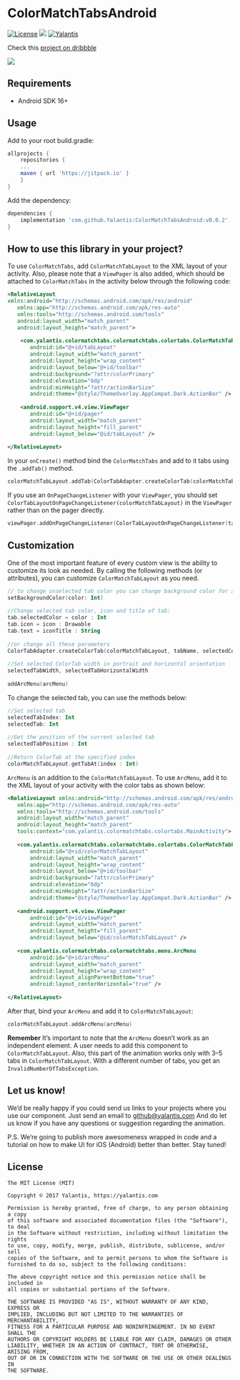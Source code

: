 # ColorMatchTabsAndroid

[![License](http://img.shields.io/badge/license-MIT-green.svg?style=flat)]()
[![](https://jitpack.io/v/yalantis/todolist.svg)](https://jitpack.io/#yalantis/todolist)
[![Yalantis](https://raw.githubusercontent.com/Yalantis/PullToRefresh/develop/PullToRefreshDemo/Resources/badge_dark.png)](https://yalantis.com/?utm_source=github)

Check this [project on dribbble](https://dribbble.com/shots/2702517-Review-App-Concept)

<img src="color-tabs-gif.gif"/>

## Requirements
- Android SDK 16+

## Usage

Add to your root build.gradle:
```Groovy
allprojects {
	repositories {
	...
	maven { url 'https://jitpack.io' }
	}
}
```

Add the dependency:
```Groovy
dependencies {
	implementation 'com.github.Yalantis:ColorMatchTabsAndroid:v0.0.2'
}
```

## How to use this library in your project?

To use ```ColorMatchTabs```, add ```ColorMatchTabLayout``` to the XML layout of your activity. Also, please note that a ```ViewPager``` is also added, which should be attached to ```ColorMatchTabs``` in the activity below through the following code:

```xml
<RelativeLayout
xmlns:android="http://schemas.android.com/apk/res/android"
   xmlns:app="http://schemas.android.com/apk/res-auto"
   xmlns:tools="http://schemas.android.com/tools"
   android:layout_width="match_parent"
   android:layout_height="match_parent">
 
	<com.yalantis.colormatchtabs.colormatchtabs.colortabs.ColorMatchTabLayout
	   android:id="@+id/tabLayout"
	   android:layout_width="match_parent"
	   android:layout_height="wrap_content"
	   android:layout_below="@+id/toolbar"
	   android:background="?attr/colorPrimary"
	   android:elevation="6dp"
	   android:minHeight="?attr/actionBarSize"
	   android:theme="@style/ThemeOverlay.AppCompat.Dark.ActionBar" />
 
	<android.support.v4.view.ViewPager
	   android:id="@+id/pager"
	   android:layout_width="match_parent"
	   android:layout_height="fill_parent"
	   android:layout_below="@id/tabLayout" />
 
</RelativeLayout>
```
In your ```onCreate()``` method bind the ```ColorMatchTabs``` and add to it tabs using the ```.addTab()``` method. 

```kotlin
colorMatchTabLayout.addTab(ColorTabAdapter.createColorTab(colorMatchTabLayout, tabName, selectedColor, icon))
```
If you use an ```OnPageChangeListener``` with your ```ViewPager```, you should set ```ColorTabLayoutOnPageChangeListener(colorMatchTabLayout)``` in the ```ViewPager``` rather than on the pager directly.

```kotlin
viewPager.addOnPageChangeListener(ColorTabLayoutOnPageChangeListener(tabLayout))
```

## Customization
One of the most important feature of every custom view is the ability to customize its look as needed. By calling the following methods (or attributes), you can customize ```ColorMatchTabLayout``` as you need.

```kotlin
// to change unselected tab color you can change background color for all layout
setBackgroundColor(color: Int) 
 
//Change selected tab color, icon and title of tab:
tab.selectedColor = color : Int
tab.icon = icon : Drawable
tab.text = iconTitle : String
 
//or change all these parameters
ColorTabAdapter.createColorTab(colorMatchTabLayout, tabName, selectedColor, icon)
 
//Set selected ColorTab width in portrait and horizontal orientation
selectedTabWidth, selectedTabHorizontalWidth
 
addArcMenu(arcMenu)
```
To change the selected tab, you can use the methods below:

```kotlin
//Set selected tab
selectedTabIndex: Int
selectedTab: Int
 
//Get the position of the current selected tab
selectedTabPosition : Int
 
//Return ColorTab at the specified index 
colorMatchTabLayout.getTabAt(index : Int)
```
```ArcMenu``` is an addition to the ```ColorMatchTabLayout```. To use ```ArcMenu```, add it to the XML layout of your activity with the color tabs as shown below:

```xml
<RelativeLayout xmlns:android="http://schemas.android.com/apk/res/android"
   xmlns:app="http://schemas.android.com/apk/res-auto"
   xmlns:tools="http://schemas.android.com/tools"
   android:layout_width="match_parent"
   android:layout_height="match_parent"
   tools:context="com.yalantis.colormatchtabs.colortabs.MainActivity">
 
   <com.yalantis.colormatchtabs.colormatchtabs.colortabs.ColorMatchTabLayout
       android:id="@+id/colorMatchTabLayout"
       android:layout_width="match_parent"
       android:layout_height="wrap_content"
       android:layout_below="@+id/toolbar"
       android:background="?attr/colorPrimary"
       android:elevation="6dp"
       android:minHeight="?attr/actionBarSize"
       android:theme="@style/ThemeOverlay.AppCompat.Dark.ActionBar" />
 
   <android.support.v4.view.ViewPager
       android:id="@+id/viewPager"
       android:layout_width="match_parent"
       android:layout_height="fill_parent"
       android:layout_below="@id/colorMatchTabLayout" />
 
   <com.yalantis.colormatchtabs.colormatchtabs.menu.ArcMenu
       android:id="@+id/arcMenu"
       android:layout_width="match_parent"
       android:layout_height="wrap_content"
       android:layout_alignParentBottom="true"
       android:layout_centerHorizontal="true" />
 
</RelativeLayout>
```
After that, bind your ```ArcMenu``` and add it to ```ColorMatchTabLayout```:


```kotlin
colorMatchTabLayout.addArcMenu(arcMenu)
```

**Remember** It’s important to note that the ```ArcMenu``` doesn’t work as an independent element. A user needs to add this component to ```ColorMatchTabLayout```. Also, this part of the animation works only with 3–5 tabs in ```ColorMatchTabLayout```. With a different number of tabs, you get an ```InvalidNumberOfTabsException```.

## Let us know!

We’d be really happy if you could send us links to your projects where you use our component. Just send an email to github@yalantis.com And do let us know if you have any questions or suggestion regarding the animation. 

P.S. We’re going to publish more awesomeness wrapped in code and a tutorial on how to make UI for iOS (Android) better than better. Stay tuned!

## License

	The MIT License (MIT)

	Copyright © 2017 Yalantis, https://yalantis.com

	Permission is hereby granted, free of charge, to any person obtaining a copy
	of this software and associated documentation files (the "Software"), to deal
	in the Software without restriction, including without limitation the rights
	to use, copy, modify, merge, publish, distribute, sublicense, and/or sell
	copies of the Software, and to permit persons to whom the Software is
	furnished to do so, subject to the following conditions:

	The above copyright notice and this permission notice shall be included in
	all copies or substantial portions of the Software.

	THE SOFTWARE IS PROVIDED "AS IS", WITHOUT WARRANTY OF ANY KIND, EXPRESS OR
	IMPLIED, INCLUDING BUT NOT LIMITED TO THE WARRANTIES OF MERCHANTABILITY,
	FITNESS FOR A PARTICULAR PURPOSE AND NONINFRINGEMENT. IN NO EVENT SHALL THE
	AUTHORS OR COPYRIGHT HOLDERS BE LIABLE FOR ANY CLAIM, DAMAGES OR OTHER
	LIABILITY, WHETHER IN AN ACTION OF CONTRACT, TORT OR OTHERWISE, ARISING FROM,
	OUT OF OR IN CONNECTION WITH THE SOFTWARE OR THE USE OR OTHER DEALINGS IN
	THE SOFTWARE.

